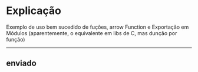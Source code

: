 # Explicação

Exemplo de uso bem sucedido de fuções, arrow Function e Exportação em Módulos (aparentemente, o equivalente em libs de C, mas dunção por função)

---

## enviado